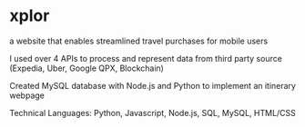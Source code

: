 # xplor
a website that enables streamlined travel purchases for mobile users

I used over 4 APIs to process and represent data from third party source (Expedia, Uber, Google QPX, Blockchain)

Created MySQL database with Node.js and Python to implement an itinerary webpage

Technical Languages: Python, Javascript, Node.js, SQL, MySQL, HTML/CSS
